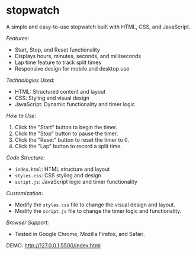 # stopwatch

A simple and easy-to-use stopwatch built with HTML, CSS, and JavaScript.

*Features:*

- Start, Stop, and Reset functionality
- Displays hours, minutes, seconds, and milliseconds
- Lap time feature to track split times
- Responsive design for mobile and desktop use

*Technologies Used:*

- HTML: Structured content and layout
- CSS: Styling and visual design
- JavaScript: Dynamic functionality and timer logic

*How to Use:*

1. Click the "Start" button to begin the timer.
2. Click the "Stop" button to pause the timer.
3. Click the "Reset" button to reset the timer to 0.
4. Click the "Lap" button to record a split time.

*Code Structure:*

- `index.html`: HTML structure and layout
- `styles.css`: CSS styling and design
- `script.js`: JavaScript logic and timer functionality

*Customization:*

- Modify the `styles.css` file to change the visual design and layout.
- Modify the `script.js` file to change the timer logic and functionality.

*Browser Support:*

- Tested in Google Chrome, Mozilla Firefox, and Safari.

DEMO: http://127.0.0.1:5500/index.html
